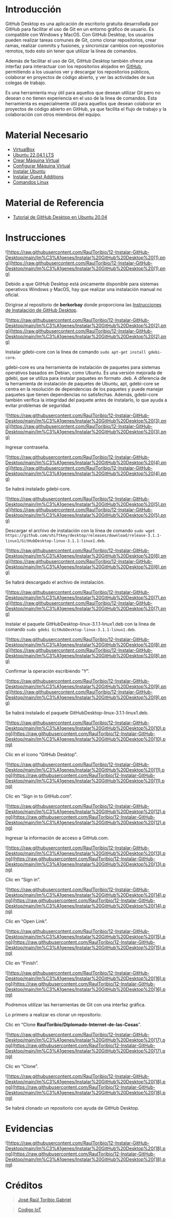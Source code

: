 # Introducción

GitHub Desktop es una aplicación de escritorio gratuita desarrollada por GitHub para facilitar el uso de Git en un entorno gráfico de usuario. Es compatible con Windows y MacOS. Con GitHub Desktop, los usuarios pueden realizar tareas comunes de Git, como clonar repositorios, crear ramas, realizar commits y fusiones, y sincronizar cambios con repositorios remotos, todo esto sin tener que utilizar la línea de comandos.

Además de facilitar el uso de Git, GitHub Desktop también ofrece una interfaz para interactuar con los repositorios alojados en [GitHub](http://github.com/), permitiendo a los usuarios ver y descargar los repositorios públicos, colaborar en proyectos de código abierto, y ver las actividades de sus colegas de trabajo.

Es una herramienta muy útil para aquellos que desean utilizar Git pero no desean o no tienen experiencia en el uso de la línea de comandos. Esta herramienta es especialmente útil para aquellos que desean colaborar en proyectos de código abierto en GitHub, ya que facilita el flujo de trabajo y la colaboración con otros miembros del equipo.

# Material Necesario

- [VirtualBox](https://github.com/RaulToribio/01-Instalar-VirtualBox)
- [Ubuntu 22.04.1 LTS](https://github.com/RaulToribio/02-Descargar-Ubuntu)
- [Crear Máquina Virtual](https://github.com/RaulToribio/03-Crear-Maquina-Virtual)
- [Configurar Máquina Virtual](https://github.com/RaulToribio/04-Configurar-Maquina-Virtual)
- [Instalar Ubuntu](https://github.com/RaulToribio/05-Instalar-Ubuntu)
- [Instalar Guest Additions](https://github.com/RaulToribio/06-Instalar-Guest-Additions)
- [Comandos Linux](https://github.com/RaulToribio/07-Comandos-Linux)

# Material de Referencia

- [Tutorial de GitHub Desktop en Ubuntu 20.04](https://edu.codigoiot.com/course/view.php?id=814)

# Instrucciones

![https://raw.githubusercontent.com/RaulToribio/12-Instalar-GitHub-Desktop/main/Im%C3%A1genes/Instalar%20GitHub%20Desktop%20(1).png](https://raw.githubusercontent.com/RaulToribio/12-Instalar-GitHub-Desktop/main/Im%C3%A1genes/Instalar%20GitHub%20Desktop%20(1).png)

Debido a que GitHub Desktop está únicamente disponible para sistemas operativos Windows y MacOS, hay que realizar una instalación manual no oficial.

Dirigirse al repositorio de **berkorbay** donde proporciona las [Instrucciones de Instalación de GitHub Desktop](https://gist.github.com/berkorbay/6feda478a00b0432d13f1fc0a50467f1).

![https://raw.githubusercontent.com/RaulToribio/12-Instalar-GitHub-Desktop/main/Im%C3%A1genes/Instalar%20GitHub%20Desktop%20(2).png](https://raw.githubusercontent.com/RaulToribio/12-Instalar-GitHub-Desktop/main/Im%C3%A1genes/Instalar%20GitHub%20Desktop%20(2).png)

Instalar gdebi-core con la línea de comando `sudo apt-get install gdebi-core`.

gdebi-core es una herramienta de instalación de paquetes para sistemas operativos basados en Debian, como Ubuntu. Es una versión mejorada de gdebi, que se utiliza para instalar paquetes en formato .deb. A diferencia de la herramienta de instalación de paquetes de Ubuntu, apt, gdebi-core se centra en la resolución de dependencias de los paquetes y puede manejar paquetes que tienen dependencias no satisfechas. Además, gdebi-core también verifica la integridad del paquete antes de instalarlo, lo que ayuda a evitar problemas de seguridad.

![https://raw.githubusercontent.com/RaulToribio/12-Instalar-GitHub-Desktop/main/Im%C3%A1genes/Instalar%20GitHub%20Desktop%20(3).png](https://raw.githubusercontent.com/RaulToribio/12-Instalar-GitHub-Desktop/main/Im%C3%A1genes/Instalar%20GitHub%20Desktop%20(3).png)

Ingresar contraseña.

![https://raw.githubusercontent.com/RaulToribio/12-Instalar-GitHub-Desktop/main/Im%C3%A1genes/Instalar%20GitHub%20Desktop%20(4).png](https://raw.githubusercontent.com/RaulToribio/12-Instalar-GitHub-Desktop/main/Im%C3%A1genes/Instalar%20GitHub%20Desktop%20(4).png)

Se habrá instalado gdebi-core.

![https://raw.githubusercontent.com/RaulToribio/12-Instalar-GitHub-Desktop/main/Im%C3%A1genes/Instalar%20GitHub%20Desktop%20(5).png](https://raw.githubusercontent.com/RaulToribio/12-Instalar-GitHub-Desktop/main/Im%C3%A1genes/Instalar%20GitHub%20Desktop%20(5).png)

Descargar el archivo de instalación con la línea de comando `sudo wget https://github.com/shiftkey/desktop/releases/download/release-3.1.1-linux1/GitHubDesktop-linux-3.1.1-linux1.deb`.

![https://raw.githubusercontent.com/RaulToribio/12-Instalar-GitHub-Desktop/main/Im%C3%A1genes/Instalar%20GitHub%20Desktop%20(6).png](https://raw.githubusercontent.com/RaulToribio/12-Instalar-GitHub-Desktop/main/Im%C3%A1genes/Instalar%20GitHub%20Desktop%20(6).png)

Se habrá descargado el archivo de instalación.

![https://raw.githubusercontent.com/RaulToribio/12-Instalar-GitHub-Desktop/main/Im%C3%A1genes/Instalar%20GitHub%20Desktop%20(7).png](https://raw.githubusercontent.com/RaulToribio/12-Instalar-GitHub-Desktop/main/Im%C3%A1genes/Instalar%20GitHub%20Desktop%20(7).png)

Instalar el paquete GitHubDesktop-linux-3.1.1-linux1.deb con la línea de comando `sudo gdebi GitHubDesktop-linux-3.1.1-linux1.deb`.

![https://raw.githubusercontent.com/RaulToribio/12-Instalar-GitHub-Desktop/main/Im%C3%A1genes/Instalar%20GitHub%20Desktop%20(8).png](https://raw.githubusercontent.com/RaulToribio/12-Instalar-GitHub-Desktop/main/Im%C3%A1genes/Instalar%20GitHub%20Desktop%20(8).png)

Confirmar la operación escribiendo “*Y*”.

![https://raw.githubusercontent.com/RaulToribio/12-Instalar-GitHub-Desktop/main/Im%C3%A1genes/Instalar%20GitHub%20Desktop%20(9).png](https://raw.githubusercontent.com/RaulToribio/12-Instalar-GitHub-Desktop/main/Im%C3%A1genes/Instalar%20GitHub%20Desktop%20(9).png)

Se habrá instalado el paquete GitHubDesktop-linux-3.1.1-linux1.deb.

![https://raw.githubusercontent.com/RaulToribio/12-Instalar-GitHub-Desktop/main/Im%C3%A1genes/Instalar%20GitHub%20Desktop%20(10).png](https://raw.githubusercontent.com/RaulToribio/12-Instalar-GitHub-Desktop/main/Im%C3%A1genes/Instalar%20GitHub%20Desktop%20(10).png)

Clic en el ícono “GitHub Desktop”.

![https://raw.githubusercontent.com/RaulToribio/12-Instalar-GitHub-Desktop/main/Im%C3%A1genes/Instalar%20GitHub%20Desktop%20(11).png](https://raw.githubusercontent.com/RaulToribio/12-Instalar-GitHub-Desktop/main/Im%C3%A1genes/Instalar%20GitHub%20Desktop%20(11).png)

Clic en “Sign in to GitHub.com”.

![https://raw.githubusercontent.com/RaulToribio/12-Instalar-GitHub-Desktop/main/Im%C3%A1genes/Instalar%20GitHub%20Desktop%20(12).png](https://raw.githubusercontent.com/RaulToribio/12-Instalar-GitHub-Desktop/main/Im%C3%A1genes/Instalar%20GitHub%20Desktop%20(12).png)

Ingresar la información de acceso a GitHub.com.

![https://raw.githubusercontent.com/RaulToribio/12-Instalar-GitHub-Desktop/main/Im%C3%A1genes/Instalar%20GitHub%20Desktop%20(13).png](https://raw.githubusercontent.com/RaulToribio/12-Instalar-GitHub-Desktop/main/Im%C3%A1genes/Instalar%20GitHub%20Desktop%20(13).png)

Clic en “Sign in”.

![https://raw.githubusercontent.com/RaulToribio/12-Instalar-GitHub-Desktop/main/Im%C3%A1genes/Instalar%20GitHub%20Desktop%20(14).png](https://raw.githubusercontent.com/RaulToribio/12-Instalar-GitHub-Desktop/main/Im%C3%A1genes/Instalar%20GitHub%20Desktop%20(14).png)

Clic en “Open Link”.

![https://raw.githubusercontent.com/RaulToribio/12-Instalar-GitHub-Desktop/main/Im%C3%A1genes/Instalar%20GitHub%20Desktop%20(15).png](https://raw.githubusercontent.com/RaulToribio/12-Instalar-GitHub-Desktop/main/Im%C3%A1genes/Instalar%20GitHub%20Desktop%20(15).png)

Clic en “Finish”.

![https://raw.githubusercontent.com/RaulToribio/12-Instalar-GitHub-Desktop/main/Im%C3%A1genes/Instalar%20GitHub%20Desktop%20(16).png](https://raw.githubusercontent.com/RaulToribio/12-Instalar-GitHub-Desktop/main/Im%C3%A1genes/Instalar%20GitHub%20Desktop%20(16).png)

Podremos utilizar las herramientas de Git con una interfaz gráfica.

Lo primero a realizar es clonar un repositorio.

Clic en “Clone **RaulToribio/Diplomado-Internet-de-las-Cosas**”.

![https://raw.githubusercontent.com/RaulToribio/12-Instalar-GitHub-Desktop/main/Im%C3%A1genes/Instalar%20GitHub%20Desktop%20(17).png](https://raw.githubusercontent.com/RaulToribio/12-Instalar-GitHub-Desktop/main/Im%C3%A1genes/Instalar%20GitHub%20Desktop%20(17).png)

Clic en “Clone”.

![https://raw.githubusercontent.com/RaulToribio/12-Instalar-GitHub-Desktop/main/Im%C3%A1genes/Instalar%20GitHub%20Desktop%20(18).png](https://raw.githubusercontent.com/RaulToribio/12-Instalar-GitHub-Desktop/main/Im%C3%A1genes/Instalar%20GitHub%20Desktop%20(18).png)

Se habrá clonado un repositorio con ayuda de GitHub Desktop.

# Evidencias

![https://raw.githubusercontent.com/RaulToribio/12-Instalar-GitHub-Desktop/main/Im%C3%A1genes/Instalar%20GitHub%20Desktop%20(18).png](https://raw.githubusercontent.com/RaulToribio/12-Instalar-GitHub-Desktop/main/Im%C3%A1genes/Instalar%20GitHub%20Desktop%20(18).png)

# Créditos

> [José Raúl Toribio Gabriel](https://github.com/RaulToribio)
> 

> [Codigo IoT](https://github.com/codigo-iot)
>
